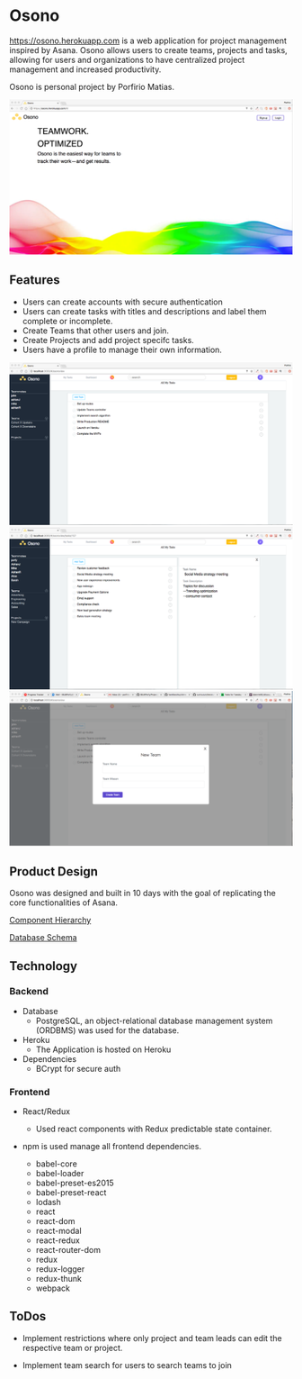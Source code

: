 # Osono

https://osono.herokuapp.com is a web application for project management
inspired by Asana. Osono allows users to create teams, projects and
tasks, allowing for users and organizations to have centralized project
management and increased productivity.

Osono is personal project by Porfirio Matias.

![Wireframe Instructions](https://github.com/SSJ6Porfy/Project_Osono/blob/master/docs/OsonoSignup.png)

## Features

* Users can create accounts with secure authentication
* Users can create tasks with titles and descriptions and label them
complete or incomplete.
* Create Teams that other users and join.  
* Create Projects and add project specifc tasks.
* Users have a profile to manage their own information.

![Wireframe Instructions](https://github.com/SSJ6Porfy/Project_Osono/blob/master/docs/Osonoview.png)
![Wireframe Instructions](https://github.com/SSJ6Porfy/Project_Osono/blob/master/docs/Osonoview%20Task%20Edit.png)
![Wireframe Instructions](https://github.com/SSJ6Porfy/Project_Osono/blob/master/docs/Osonoview%20Create%20Team.png)

## Product Design

Osono was designed and built in 10 days with the goal of replicating
the core functionalities of Asana.

[Component Hierarchy](https://github.com/SSJ6Porfy/Project_Osono/wiki/Component-Hierarchy)

[Database Schema](https://github.com/SSJ6Porfy/Project_Osono/wiki/Database-Schema)


## Technology

### Backend

* Database
  * PostgreSQL, an object-relational database management system (ORDBMS) was used
for the database.  
* Heroku
  * The Application is hosted on Heroku
* Dependencies
  * BCrypt for secure auth

### Frontend

* React/Redux
  * Used react components with Redux predictable state container.

* npm is used manage all frontend dependencies.
  * babel-core
  * babel-loader
  * babel-preset-es2015
  * babel-preset-react
  * lodash
  * react
  * react-dom
  * react-modal
  * react-redux
  * react-router-dom
  * redux
  * redux-logger
  * redux-thunk
  * webpack

## ToDos

* Implement restrictions where only project and team leads can edit
the respective team or project.

* Implement team search for users to search teams to join
